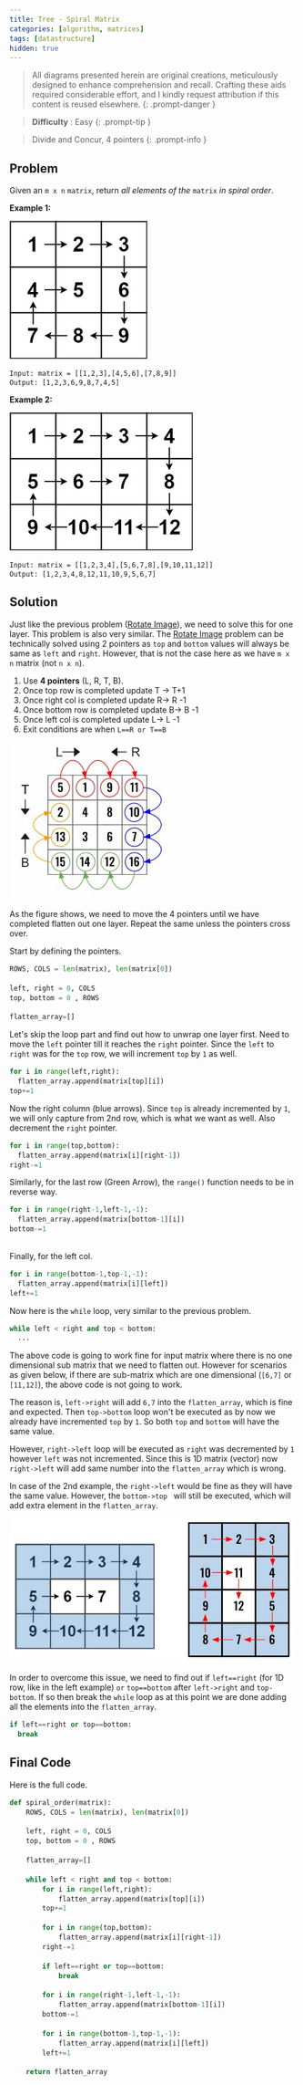 ```yaml
---
title: Tree - Spiral Matrix
categories: [algorithm, matrices]
tags: [datastructure]
hidden: true
---
```


> All diagrams presented herein are original creations, meticulously designed to enhance comprehension and recall. Crafting these aids required considerable effort, and I kindly request attribution if this content is reused elsewhere.
{: .prompt-danger }

> **Difficulty** :  Easy
{: .prompt-tip }

> Divide and Concur, 4 pointers
{: .prompt-info }

## Problem

Given an `m x n` `matrix`, return *all elements of the* `matrix` *in spiral order*.

**Example 1:**

![Image](../assets/img/spiral1.jpeg)

```
Input: matrix = [[1,2,3],[4,5,6],[7,8,9]]
Output: [1,2,3,6,9,8,7,4,5]
```

**Example 2:**

![Image](../assets/img/spiral.jpeg)

```
Input: matrix = [[1,2,3,4],[5,6,7,8],[9,10,11,12]]
Output: [1,2,3,4,8,12,11,10,9,5,6,7]
```

## Solution

Just like the previous problem ([Rotate Image](https://adeveloperdiary.com/algorithm/matrices/rotate-image/)), we need to solve this for one layer. This problem is also very similar. The [Rotate Image](https://adeveloperdiary.com/algorithm/matrices/rotate-image/) problem can be technically solved using 2 pointers as `top` and `bottom` values will always be same as `left` and `right`. However, that is not the case here as we have `m x n` matrix (not `n x n`).

1.	Use **4 pointers** (L, R, T, B). 
2.	Once top row is completed update T → T+1
3.	Once right col is completed update R→ R -1
4.	Once bottom row is completed update B→ B -1
5.	Once left col is completed update L→ L -1
6.	Exit conditions are when `L==R or T==B`

![image-20240508215939624](../assets/img/image-20240508215939624.jpg)

As the figure shows, we need to move the 4 pointers until we have completed flatten out one layer. Repeat the same unless the pointers cross over.

Start by defining the pointers.

```python
ROWS, COLS = len(matrix), len(matrix[0])

left, right = 0, COLS
top, bottom = 0 , ROWS

flatten_array=[]
```

Let's skip the loop part and find out how to unwrap one layer first. Need to move the `left` pointer till it reaches the `right` pointer. Since the `left` to `right` was for the `top` row, we will increment `top` by `1` as well.

```python
for i in range(left,right):
  flatten_array.append(matrix[top][i])
top+=1
```

Now the right column (blue arrows). Since `top` is already incremented by `1`, we will only capture from 2nd row, which is what we want as well. Also decrement the `right` pointer.

```python
for i in range(top,bottom):
  flatten_array.append(matrix[i][right-1])
right-=1
```

Similarly, for the last row (Green Arrow), the `range()` function needs to be in reverse way.

```python
for i in range(right-1,left-1,-1):
  flatten_array.append(matrix[bottom-1][i])
bottom-=1
  
```

Finally, for the left col.

```python
for i in range(bottom-1,top-1,-1):
  flatten_array.append(matrix[i][left])
left+=1
```

Now here is the `while` loop, very similar to the previous problem.

```python 
while left < right and top < bottom:
  ...
```

The above code is going to work fine for input matrix where there is no one dimensional sub matrix that we need to flatten out. However for scenarios as given below, if there are sub-matrix which are one dimensional (`[6,7]` or `[11,12]`), the above code is not going to work. 

The reason is, `left->right` will add `6,7` into the `flatten_array`, which is fine and expected. Then `top->bottom` loop won't be executed as by now we already have incremented `top` by `1`. So both `top` and `bottom` will have the same value. 

However, `right->left` loop will be executed as `right` was decremented by `1` however `left` was not incremented. Since this is 1D matrix (vector) now `right->left` will add same number into the `flatten_array` which is wrong.

In case of the 2nd example, the `right->left` would be fine as they will have the same value. However, the `bottom->top ` will still be executed, which will add extra element in the `flatten_array`.

![image-20240509014338302](../assets/img/image-20240509014338302.jpg)

In order to overcome this issue, we need to find out if `left==right` (for 1D row, like in the left example) `or` `top==bottom` after `left->right` and `top-bottom`. If so then break the `while` loop as at this point we are done adding all the elements into the `flatten_array`.

```python
if left==right or top==bottom:
  break
```

## Final Code

Here is the full code.

```python
def spiral_order(matrix):
    ROWS, COLS = len(matrix), len(matrix[0])

    left, right = 0, COLS
    top, bottom = 0 , ROWS

    flatten_array=[]
    
    while left < right and top < bottom:
        for i in range(left,right):
            flatten_array.append(matrix[top][i])
        top+=1
        
        for i in range(top,bottom):
            flatten_array.append(matrix[i][right-1])
        right-=1
        
        if left==right or top==bottom:
            break

        for i in range(right-1,left-1,-1):
            flatten_array.append(matrix[bottom-1][i])
        bottom-=1
        
        for i in range(bottom-1,top-1,-1):
            flatten_array.append(matrix[i][left])
        left+=1
            
    return flatten_array
```







